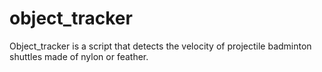 # object_tracker

Object_tracker is a script that detects the velocity of projectile badminton shuttles made of nylon or feather.
